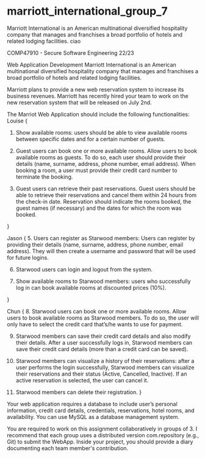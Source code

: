 # marriott_international_group_7
Marriott International is an American multinational diversified hospitality company that manages and franchises a broad portfolio of hotels and related lodging facilities.
ciao

COMP47910 - Secure Software Engineering 22/23
 
Web Application Development
Marriott International is an American multinational diversified hospitality company that manages and franchises a broad portfolio of hotels and related lodging facilities.
 
Marriott plans to provide a new web reservation system to increase its business revenues. Marriott has recently hired your team to work on the new reservation system that will be released on July 2nd.
 
The Marriot Web Application should include the following functionalities:
Louise {

 1. Show available rooms: users should be able to view available rooms between specific dates and for a certain number of guests.
  
 2. Guest users can book one or more available rooms. Allow users to book available rooms as guests. To do so, each user should provide their details (name, surname, address, phone number, email address). When booking a room, a user must provide their credit card number to terminate the booking.
  
 3. Guest users can retrieve their past reservations. Guest users should be able to retrieve their reservations and cancel them within 24 hours from the check-in date. Reservation should indicate the rooms booked, the guest names (if necessary) and the dates for which the room was booked.

}

Jason {
 5. Users can register as Starwood members: Users can register by providing their details (name, surname, address, phone number, email address). They will then create a username and password that will be used for future logins.
  
 6. Starwood users can login and logout from the system.
  
 7. Show available rooms to Starwood members:  users who successfully log in can book available rooms at discounted prices (10%).

}

Chun {
 8. Starwood users can book one or more available rooms. Allow users to book available rooms as Starwood members. To do so, the user will only have to select the credit card that’s/he wants to use for payment.
  
 9. Starwood members can save their credit card details and also modify their details. After a user successfully logs in, Starwood members can save their credit card details (more than a credit card can be saved).
  
 10. Starwood members can visualize a history of their reservations: after a user performs the login successfully, Starwood members can visualize their reservations and their status (Active, Cancelled, Inactive). If an active reservation is selected, the user can cancel it.
  
 11. Starwood members can delete their registration.
}
 
Your web application requires a database to include user’s personal information, credit card details, credentials, reservations, hotel rooms, and availability. You can use MySQL as a database management system.
 
You are required to work on this assignment collaboratively in groups of 3. 
I recommend that each group uses a distributed version com.repository (e.g., Git) to submit the WebApp. Inside your project, you should provide a diary documenting each team member's contribution.


